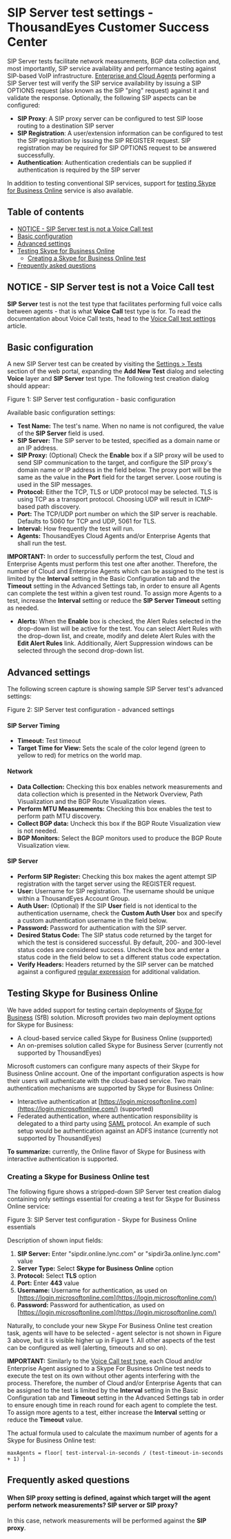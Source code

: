 # SIP Server test settings - ThousandEyes Customer Success Center

SIP Server tests facilitate network measurements, BGP data collection and, most importantly, SIP service availability and performance testing against SIP-based VoIP infrastructure. [Enterprise and Cloud Agents](https://success.thousandeyes.com/PublicArticlePage?articleIdParam=kA044000000CnvICAS_Comparison-of-Agent-Types) performing a SIP Server test will verify the SIP service availability by issuing a SIP OPTIONS request \(also known as the SIP "ping" request\) against it and validate the response. Optionally, the following SIP aspects can be configured:

* **SIP Proxy**: A SIP proxy server can be configured to test SIP loose routing to a destination SIP server
* **SIP Registration**: A user/extension information can be configured to test the SIP registration by issuing the SIP REGISTER request. SIP registration may be required for SIP OPTIONS request to be answered successfully.
* **Authentication**: Authentication credentials can be supplied if authentication is required by the SIP server

In addition to testing conventional SIP services, support for [testing Skype for Business Online]() service is also available.

## Table of contents

* [NOTICE - SIP Server test is not a Voice Call test]()
* [Basic configuration]()
* [Advanced settings]()
* [Testing Skype for Business Online]()
  * [Creating a Skype for Business Online test]()
* [Frequently asked questions]()

## NOTICE - SIP Server test is not a Voice Call test

**SIP Server** test is not the test type that facilitates performing full voice calls between agents - that is what **Voice Call** test type is for. To read the documentation about Voice Call tests, head to the [Voice Call test settings](https://success.thousandeyes.com/PublicArticlePage?articleIdParam=kA044000000LB63CAG_Voice-Call-test-settings) article.

## Basic configuration

A new SIP Server test can be created by visiting the [Settings &gt; Tests](https://app.thousandeyes.com/settings/tests/) section of the web portal, expanding the **Add New Test** dialog and selecting **Voice** layer and **SIP Server** test type. The following test creation dialog should appear:

Figure 1: SIP Server test configuration - basic configuration

Available basic configuration settings:

* **Test Name:** The test's name. When no name is not configured, the value of the **SIP Server** field is used.
* **SIP Server:** The SIP server to be tested, specified as a domain name or an IP address.
* **SIP Proxy:** \(Optional\) Check the **Enable** box if a SIP proxy will be used to send SIP communication to the target, and configure the SIP proxy's domain name or IP address in the field below. The proxy port will be the same as the value in the **Port** field for the target server. Loose routing is used in the SIP messages.
* **Protocol:** Either the TCP, TLS or UDP protocol may be selected. TLS is using TCP as a transport protocol. Choosing UDP will result in ICMP-based path discovery.
* **Port:** The TCP/UDP port number on which the SIP server is reachable. Defaults to 5060 for TCP and UDP, 5061 for TLS.
* **Interval:** How frequently the test will run.
* **Agents:** ThousandEyes Cloud Agents and/or Enterprise Agents that shall run the test.

**IMPORTANT:** In order to successfully perform the test, Cloud and Enterprise Agents must perform this test one after another. Therefore, the number of Cloud and Enterprise Agents which can be assigned to the test is limited by the **Interval** setting in the Basic Configuration tab and the **Timeout** setting in the Advanced Settings tab, in order to ensure all Agents can complete the test within a given test round. To assign more Agents to a test, increase the **Interval** setting or reduce the **SIP Server Timeout** setting as needed.

* **Alerts:** When the **Enable** box is checked, the Alert Rules selected in the drop-down list will be active for the test. You can select Alert Rules with the drop-down list, and create, modify and delete Alert Rules with the **Edit Alert Rules** link. Additionally, Alert Suppression windows can be selected through the second drop-down list.

## Advanced settings

The following screen capture is showing sample SIP Server test's advanced settings:

Figure 2: SIP Server test configuration - advanced settings

#### SIP Server Timing

* **Timeout:** Test timeout
* **Target Time for View:** Sets the scale of the color legend \(green to yellow to red\) for metrics on the world map.

#### Network

* **Data Collection:** Checking this box enables network measurements and data collection which is presented in the Network Overview, Path Visualization and the BGP Route Visualization views.
* **Perform MTU Measurements:** Checking this box enables the test to perform path MTU discovery.
* **Collect BGP data:** Uncheck this box if the BGP Route Visualization view is not needed.
* **BGP Monitors:** Select the BGP monitors used to produce the BGP Route Visualization view.

#### SIP Server

* **Perform SIP Register:** Checking this box makes the agent attempt SIP registration with the target server using the REGISTER request.
* **User:** Username for SIP registration. The username should be unique within a ThousandEyes Account Group.
* **Auth User:** \(Optional\) If the SIP **User** field is not identical to the authentication username, check the **Custom Auth User** box and specify a custom authentication username in the field below.
* **Password:** Password for authentication with the SIP server.
* **Desired Status Code:** The SIP status code returned by the target for which the test is considered successful. By default, 200- and 300-level status codes are considered success. Uncheck the box and enter a status code in the field below to set a different status code expectation.
* **Verify Headers:** Headers returned by the SIP server can be matched against a configured [regular expression](https://success.thousandeyes.com/PublicArticlePage?articleIdParam=kA0E0000000Cmn6KAC_POSIX-Extended-Regular-Expression-Syntax-%28quick-reference%29) for additional validation.

## Testing Skype for Business Online

We have added support for testing certain deployments of [Skype for Business](https://www.skype.com/en/business/) \(SfB\) solution. Microsoft provides two main deployment options for Skype for Business:

* A cloud-based service called Skype for Business Online \(supported\)
* An on-premises solution called Skype for Business Server \(currently not supported by ThousandEyes\)

Microsoft customers can configure many aspects of their Skype for Business Online account. One of the important configuration aspects is how their users will authenticate with the cloud-based service. Two main authentication mechanisms are supported by Skype for Business Online:

* Interactive authentication at [https://login.microsoftonline.com](https://login.microsoftonline.com/) \(supported\)
* Federated authentication, where authentication responsibility is delegated to a third party using [SAML](https://en.wikipedia.org/wiki/Security_Assertion_Markup_Language) protocol. An example of such setup would be authentication against an ADFS instance \(currently not supported by ThousandEyes\)

**To summarize:** currently, the Online flavor of Skype for Business with interactive authentication is supported.

### Creating a Skype for Business Online test

The following figure shows a stripped-down SIP Server test creation dialog containing only settings essential for creating a test for Skype for Business Online service:

Figure 3: SIP Server test configuration - Skype for Business Online essentials

Description of shown input fields:

1. **SIP Server:** Enter "sipdir.online.lync.com" or "sipdir3a.online.lync.com" value
2. **Server Type:** Select **Skype for Business Online** option
3. **Protocol:** Select **TLS** option
4. **Port:** Enter **443** value
5. **Username:** Username for authentication, as used on [https://login.microsoftonline.com](https://login.microsoftonline.com/)
6. **Password:** Password for authentication, as used on [https://login.microsoftonline.com](https://login.microsoftonline.com/)

Naturally, to conclude your new Skype For Business Online test creation task, agents will have to be selected - agent selector is not shown in Figure 3 above, but it is visible higher up in Figure 1. All other aspects of the test can be configured as well \(alerting, timeouts and so on\).

**IMPORTANT:** Similarly to the [Voice Call test type](https://success.thousandeyes.com/PublicArticlePage?articleIdParam=kA044000000LB63CAG_Voice-Call-test-settings), each Cloud and/or Enterprise Agent assigned to a Skype For Business Online test needs to execute the test on its own without other agents interfering with the process. Therefore, the number of Cloud and/or Enterprise Agents that can be assigned to the test is limited by the **Interval** setting in the Basic Configuration tab and **Timeout** setting in the Advanced Settings tab in order to ensure enough time in reach round for each agent to complete the test. To assign more agents to a test, either increase the **Interval** setting or reduce the **Timeout** value.

The actual formula used to calculate the maximum number of agents for a Skype for Business Online test:

```text
maxAgents = floor[ test-interval-in-seconds / (test-timeout-in-seconds + 1) ]
```

## Frequently asked questions

#### When SIP proxy setting is defined, against which target will the agent perform network measurements? SIP server or SIP proxy?

In this case, network measurements will be performed against the **SIP proxy**.

